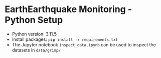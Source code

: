 # EarthEarthquake Monitoring - Python Setup
- Python version: 3.11.5
- Install packages: `pip install -r requirements.txt`
- The Jupyter notebook `inspect_data.ipynb` can be used to inspect the datasets in `data/grimp/`

